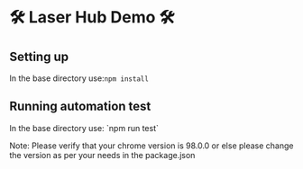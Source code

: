 <h1>&#128736; Laser Hub Demo &#128736;</h1>

<h2>Setting up </h2>

In the base directory use:`npm install`

<h2>Running automation test </h2>
In the base directory use: `npm run test`

Note: Please verify that your chrome version is  98.0.0 or else please change the version as per your needs in the package.json